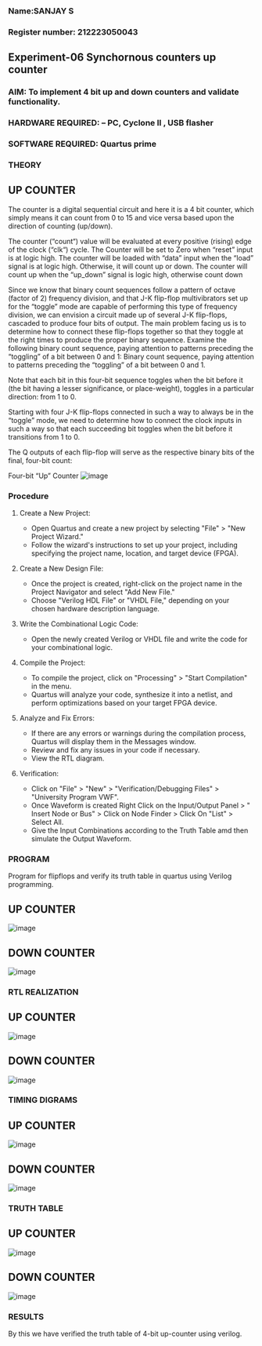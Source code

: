 ### Name:SANJAY S
### Register number: 212223050043

## Experiment-06 Synchornous counters up counter

### AIM: To implement 4 bit up and down counters and validate  functionality.

### HARDWARE REQUIRED:  – PC, Cyclone II , USB flasher
### SOFTWARE REQUIRED:   Quartus prime
### THEORY 

## UP COUNTER 
The counter is a digital sequential circuit and here it is a 4 bit counter, which simply means it can count from 0 to 15 and vice versa based upon the direction of counting (up/down). 

The counter (“count“) value will be evaluated at every positive (rising) edge of the clock (“clk“) cycle.
The Counter will be set to Zero when “reset” input is at logic high.
The counter will be loaded with “data” input when the “load” signal is at logic high. Otherwise, it will count up or down.
The counter will count up when the “up_down” signal is logic high, otherwise count down

Since we know that binary count sequences follow a pattern of octave (factor of 2) frequency division, and that J-K flip-flop multivibrators set up for the “toggle” mode are capable of performing this type of frequency division, we can envision a circuit made up of several J-K flip-flops, cascaded to produce four bits of output.
The main problem facing us is to determine how to connect these flip-flops together so that they toggle at the right times to produce the proper binary sequence.
Examine the following binary count sequence, paying attention to patterns preceding the “toggling” of a bit between 0 and 1:
Binary count sequence, paying attention to patterns preceding the “toggling” of a bit between 0 and 1.

Note that each bit in this four-bit sequence toggles when the bit before it (the bit having a lesser significance, or place-weight), toggles in a particular direction: from 1 to 0.



 
 

Starting with four J-K flip-flops connected in such a way to always be in the “toggle” mode, we need to determine how to connect the clock inputs in such a way so that each succeeding bit toggles when the bit before it transitions from 1 to 0.

The Q outputs of each flip-flop will serve as the respective binary bits of the final, four-bit count:

 

Four-bit “Up” Counter
![image](https://user-images.githubusercontent.com/36288975/169644758-b2f4339d-9532-40c5-af40-8f4f8c942e2c.png)



### Procedure
1. Create a New Project:
   - Open Quartus and create a new project by selecting "File" > "New Project Wizard."
   - Follow the wizard's instructions to set up your project, including specifying the project name, location, and target device (FPGA).

2. Create a New Design File:
   - Once the project is created, right-click on the project name in the Project Navigator and select "Add New File."
   - Choose "Verilog HDL File" or "VHDL File," depending on your chosen hardware description language.

3. Write the Combinational Logic Code:
   - Open the newly created Verilog or VHDL file and write the code for your combinational logic.
     
4. Compile the Project:
   - To compile the project, click on "Processing" > "Start Compilation" in the menu.
   - Quartus will analyze your code, synthesize it into a netlist, and perform optimizations based on your target FPGA device.

5. Analyze and Fix Errors: 
   - If there are any errors or warnings during the compilation process, Quartus will display them in the Messages window.
   - Review and fix any issues in your code if necessary.
   - View the RTL diagram.

6. Verification:
   - Click on "File" > "New" > "Verification/Debugging Files" > "University Program VWF".
   - Once Waveform is created Right Click on the Input/Output Panel > " Insert Node or Bus" > Click on Node Finder > Click On "List" > Select All.
   - Give the Input Combinations according to the Truth Table amd then simulate the Output Waveform.



### PROGRAM 
Program for flipflops  and verify its truth table in quartus using Verilog programming.

## UP COUNTER 
![image](https://github.com/sanjaysundaravel/Exp-7-Synchornous-counters-/assets/155217959/88b5c4bb-dda0-47d7-b312-17fa11e8ead0)

## DOWN COUNTER 
![image](https://github.com/sanjaysundaravel/Exp-7-Synchornous-counters-/assets/155217959/452f50d6-c670-4d18-a85d-dfd72e6fed16)

### RTL REALIZATION

## UP COUNTER 
![image](https://github.com/sanjaysundaravel/Exp-7-Synchornous-counters-/assets/155217959/d70e4427-581c-4f40-8c93-74c1909fbfdd)

## DOWN COUNTER 
![image](https://github.com/sanjaysundaravel/Exp-7-Synchornous-counters-/assets/155217959/900a89b2-c6e6-4ecf-86ad-d8a3660637ba)

### TIMING DIGRAMS 

## UP COUNTER  
![image](https://github.com/sanjaysundaravel/Exp-7-Synchornous-counters-/assets/155217959/2685c431-35a5-40cd-a015-90c1a9aa19ad)

## DOWN COUNTER 
![image](https://github.com/sanjaysundaravel/Exp-7-Synchornous-counters-/assets/155217959/44f3b3ca-4a2d-40aa-80b3-21a6e320d846)

### TRUTH TABLE 

## UP COUNTER
![image](https://github.com/sanjaysundaravel/Exp-7-Synchornous-counters-/assets/155217959/c36cee6c-7ad6-45ee-a30f-2ac41609941d)

## DOWN COUNTER 
![image](https://github.com/sanjaysundaravel/Exp-7-Synchornous-counters-/assets/155217959/98e9a625-d7a6-4e5b-b016-1bacc030d182)

### RESULTS 
By this we have verified the truth table of 4-bit up-counter using verilog.
